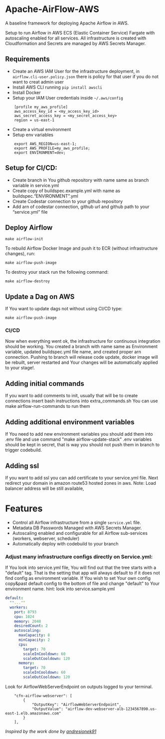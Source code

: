 # Apache-AirFlow-AWS
A baseline framework for deploying Apache Airflow in AWS.

Setup to run Airflow in AWS ECS (Elastic Container Service) Fargate with autoscaling enabled for all services. 
All infrastructure is created with Cloudformation and Secrets are managed by AWS Secrets Manager.

## Requirements
* Create an AWS IAM User for the infrastructure deployment, in `airflow.cli-user.policy.json` there is policy for that user  if you do not want to creat admin user
* Install AWS CLI running `pip install awscli`
* Install Docker
* Setup your IAM User credentials inside `~/.aws/config`
```
    [profile my_aws_profile]
    aws_access_key_id = <my_access_key_id> 
    aws_secret_access_key = <my_secret_access_key>
    region = us-east-1
```
* Create a virtual environment
* Setup env variables
```shell script
	export AWS_REGION=us-east-1;
	export AWS_PROFILE=my_aws_profile;
	export ENVIRONMENT=dev;
```
## Setup for CI/CD:
* Create branch in You github repository with name same as branch variable in service.yml
* Create copy of buildspec.example.yml with name as buildspec.“ENVIRONMENT”.yml
* Create Codestar connection to your github repository
* Add arn of codestar connection, github url and github path to your “service.yml” file 

## Deploy Airflow 
```shell script
make airflow-init
```

To rebuild Airflow Docker Image and push it to ECR (without infrastructure changes), run:
```shell script
make airflow-push-image
```

To destroy your stack run the following command:
```shell script
make airflow-destroy
```

## Update a Dag on AWS
If You want to update dags not without using CI/CD type:
```shell script
make airflow-push-image
```

### CI/CD
Now when everything went ok, the infrastructure for continuous integration  should be working.
You created a branch with name same as Environment variable, updated buildspec.yml file name,
and created proper arn connection. Pushing to branch will release code update, docker image 
will be rebuilt, server restarted and Your changes will be automatically applied to your stage!.

## Adding initial commands 
If you want to add comments to init, usually that will be to create
connections insert bash instructions into extra_commands.sh
You can use make airflow-run-commands to run them
## Adding additional environment variables
If You need to add new environment variables you should add them into .env file and use command "make airflow-update-stack"
.env variables should be kept in secret, that is way you should not push them in branch to trigger codebuild.

## Adding ssl
If you want to add ssl you can add certificate to your service.yml file.
Next redirect your domain in amazon route53 hosted zones in aws.
Note: Load balancer address will be still available, 

# Features
* Control all Airflow infrastructure from a single `service.yml` file.
* Metadata DB Passwords Managed with AWS Secrets Manager.
* Autoscaling enabled and configurable for all Airflow sub-services (workers, webserver, scheduler)
* Automatically deploy with codebuild to your branch

### Adjust many infrastructure configs directly on Service.yml: 
If You look into service.yml file, You will find out that the tree starts with a "default" tag. That is the setting that
app will always default to if it does not find config as environment variable.
If You wish to set Your own config copy&past default config to the bottom of file and change "default" to Your environment name.
hint: look into service.sample.yml
```yaml
default:
  ""...""
  workers:
    port: 8793
    cpu: 1024
    memory: 2048
    desiredCount: 2
    autoscaling:
      maxCapacity: 8
      minCapacity: 2
      cpu:
        target: 70
        scaleInCooldown: 60
        scaleOutCooldown: 120
      memory:
        target: 70
        scaleInCooldown: 60
        scaleOutCooldown: 120
```


Look for AirflowWebServerEndpoint on outputs logged to your terminal.
```
    "cfn-airflow-webserver": [
        {
            "OutputKey": "AirflowWebServerEndpoint",
            "OutputValue": "airflow-dev-webserver-alb-1234567890.us-east-1.elb.amazonaws.com"
        }
    ],
```

*Inspired by the work done by [andresionek91](https://github.com/andresionek91/airflow-autoscaling-ecs/blob/master/README.md)*